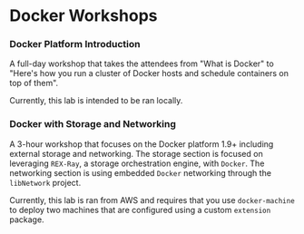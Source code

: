 Docker Workshops
================

### Docker Platform Introduction

A full-day workshop that takes the attendees from "What is Docker" to "Here's how you run a cluster of Docker hosts and schedule containers on top of them".

Currently, this lab is intended to be ran locally.

### Docker with Storage and Networking

A 3-hour workshop that focuses on the Docker platform 1.9+ including external storage and networking.  The storage section is focused on leveraging `REX-Ray`, a storage orchestration engine, with `Docker`.  The networking section is using embedded `Docker` networking through the `libNetwork` project.

Currently, this lab is ran from AWS and requires that you use `docker-machine` to deploy two machines that are configured using a custom `extension` package.

